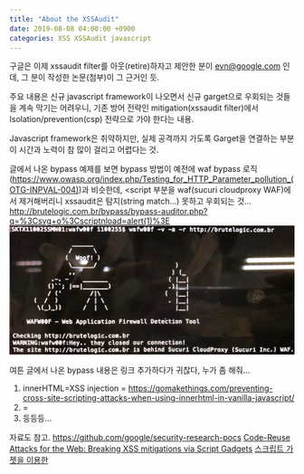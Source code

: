```yaml
---
title: "About the XSSAudit"
date: 2019-08-08 04:00:00 +0900
categories: XSS XSSAudit javascript
---
```

구글은 이제 xssaudit filter를 아웃(retire)하자고 제안한 분이 evn@google.com 인데, 그 분이 작성한 논문(첨부)이 그 근거인 듯.

주요 내용은 신규 javascript framework이 나오면서 신규 garget으로 우회되는 것들을 계속 막기는 어려우니, 기존 방어 전략인 mitigation(xssaudit filter)에서 Isolation/prevention(csp) 전략으로 가야 한다는 내용.

Javascript framework은 취약하지만, 실제 공격까지 가도록 Garget을 연결하는 부분이 시간과 노력이 참 많이 걸리고 어렵다는 것.

글에서 나온 bypass 예제를 보면 bypass 방법이 예전에 waf bypass 로직(<https://www.owasp.org/index.php/Testing_for_HTTP_Parameter_pollution_(OTG-INPVAL-004)>)과 비슷한데, <script 부분을 waf(sucuri cloudproxy WAF)에서 제거해버리니 xssaudit은 탐지(string match…) 못하고 우회되는 것…
<http://brutelogic.com.br/bypass/bypass-auditor.php?q=%3Csvg+o%3Cscriptnload=alert(1)%3E>
![enter image description here](/images/wafw00f_Securi_WAF.png)

여튼 글에서 나온 bypass 내용은 링크 추가하다가 귀찮다, 누가 좀 해줘…
1. innerHTML=XSS injection =  <https://gomakethings.com/preventing-cross-site-scripting-attacks-when-using-innerhtml-in-vanilla-javascript/>
2. <?php echo $_GET['xss']; ?> = <https://brutelogic.com.br/blog/the-easiest-way-to-bypass-xss-mitigations/>
3. 등등등…

자료도 참고.
<https://github.com/google/security-research-pocs>
[Code-Reuse Attacks for the Web: Breaking XSS mitigations via Script Gadgets](/pdf/OWASP_BeNeLux-Day_2017_Bypassing_XSS_mitigations_via_script_gadgets_Sebastian_Lekies.pdf)
[스크립트 가젯을 이용한 ](/pdf/p1709-lekiesA.pdf)
<!--stackedit_data:
eyJoaXN0b3J5IjpbMTY0MzE2MzQ0NCwtMTE3MjEyODMxMl19
-->